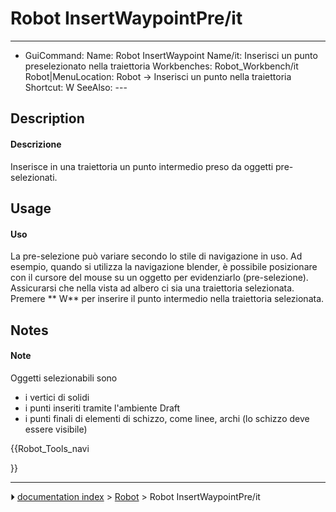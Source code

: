 # Robot InsertWaypointPre/it
---
- GuiCommand:   Name: Robot InsertWaypoint   Name/it: Inserisci un punto preselezionato nella traiettoria   Workbenches: Robot_Workbench/it   Robot|MenuLocation: Robot -> Inserisci un punto nella traiettoria   Shortcut: W   SeeAlso: ---


</div>

## Description


<div class="mw-translate-fuzzy">

#### Descrizione

Inserisce in una traiettoria un punto intermedio preso da oggetti pre-selezionati.


</div>

## Usage


<div class="mw-translate-fuzzy">

#### Uso

La pre-selezione può variare secondo lo stile di navigazione in uso.
Ad esempio, quando si utilizza la navigazione blender, è possibile posizionare con il cursore del mouse su un oggetto per evidenziarlo (pre-selezione).
Assicurarsi che nella vista ad albero ci sia una traiettoria selezionata.
Premere ** W** per inserire il punto intermedio nella traiettoria selezionata.


</div>

## Notes


<div class="mw-translate-fuzzy">

#### Note

Oggetti selezionabili sono

-   i vertici di solidi
-   i punti inseriti tramite l\'ambiente Draft
-   i punti finali di elementi di schizzo, come linee, archi (lo schizzo deve essere visibile)


</div>


<div class="mw-translate-fuzzy">





</div>


{{Robot_Tools_navi

}}



---
⏵ [documentation index](../README.md) > [Robot](Robot_Workbench.md) > Robot InsertWaypointPre/it
